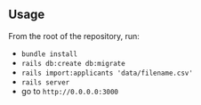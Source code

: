 ## Usage

From the root of the repository, run:

- `bundle install`
- `rails db:create db:migrate`
- `rails import:applicants 'data/filename.csv'`
- `rails server`
- go to `http://0.0.0.0:3000`


